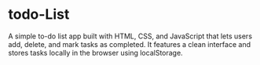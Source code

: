 # todo-List
A simple to-do list app built with HTML, CSS, and JavaScript that lets users add, delete, and mark tasks as completed. It features a clean interface and stores tasks locally in the browser using localStorage.
